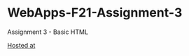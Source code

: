 # WebApps-F21-Assignment-3
Assignment 3 - Basic HTML

[Hosted at](file:///C:/Users/s545622/Git_Demo/webapps-repos/webapps-f21-assignment-3-chaitanyaswaroopdev/index.html)
